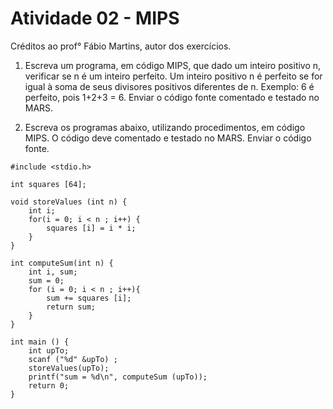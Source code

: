# Atividade 02 - MIPS

Créditos ao prof° Fábio Martins, autor dos exercícios.

1. Escreva um programa, em código MIPS, que dado um inteiro positivo n, verificar se n é um inteiro perfeito. Um inteiro positivo n é perfeito se for igual à soma de seus divisores positivos diferentes de n. Exemplo: 6 é perfeito, pois 1+2+3 = 6. Enviar o código fonte comentado e testado no MARS.

2. Escreva os programas abaixo, utilizando procedimentos, em código MIPS. O código deve comentado e testado no MARS. Enviar o código fonte.
```
#include <stdio.h>

int squares [64];

void storeValues (int n) {
    int i;
    for(i = 0; i < n ; i++) {
        squares [i] = i * i;
    }
}

int computeSum(int n) {
    int i, sum;
    sum = 0;
    for (i = 0; i < n ; i++){
        sum += squares [i];
        return sum;
    }
}

int main () {
    int upTo;
    scanf ("%d" &upTo) ;
    storeValues(upTo);
    printf("sum = %d\n", computeSum (upTo));
    return 0;
}

```

